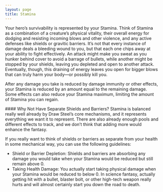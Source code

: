 ```yaml
---
layout: page
title: Stamina
---
```


Your hero’s survivability is represented by your Stamina. Think of Stamina as a combination of a creature’s physical vitality, their overall energy for dodging and resisting incoming blows and other violence, and any active defenses like shields or gravitic barriers. It’s not that every instance of damage deals a bleeding wound to you, but that each one chips away at your ability to fight effectively. An attack might make you sweat as you hunker behind cover to avoid a barrage of bullets, while another might be stopped by your shields, leaving you depleted and open to another attack. Eventually, though, this draining of energy leaves you open for bigger blows that can truly harm your body—or possibly kill you.

After any damage you take is reduced by damage immunity or other effects, your Stamina is reduced by an amount equal to the remaining damage. Some effects can also reduce your Stamina maximum, limiting the amount of Stamina you can regain.

<div class="box-note" markdown="1">#### Why Not Have Separate Shields and Barriers?
Stamina is balanced really well already by Draw Steel’s core mechanisms, and it represents everything we want it to represent. There are also already enough pools and different effects to track, and we don’t think that adding more would enhance the fantasy. 

If you really want to think of shields or barriers as separate from your health in some mechanical way, you can use the following guidelines:

- Shield or Barrier Depletion: Shields and barriers are absorbing any damage you would take when your Stamina would be reduced but still remain above 0. 
- Taking Health Damage: You actually start taking physical damage when your Stamina would be reduced to below 0. In science fantasy, actually getting hit with a bullet, blaster bolt, or other high-tech weapon really hurts and will almost certainly start you down the road to death.
</div>